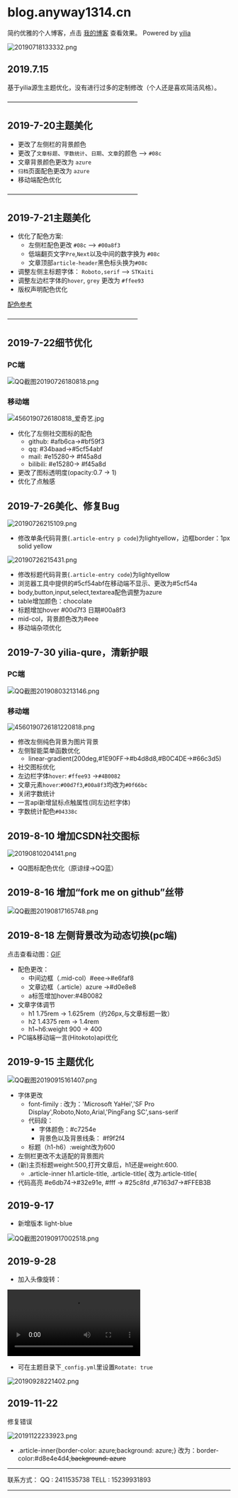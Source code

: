 blog.anyway1314.cn
================

简约优雅的个人博客，点击 [我的博客](http://blog.anyway1314.cn/) 查看效果。
Powered by [yilia](http://litten.me/)


![20190718133332.png](https://cdn.anyway1314.cn/image20190718133332.png)

## 2019.7.15

基于yilia源生主题优化，没有进行过多的定制修改（个人还是喜欢简洁风格）。

—————————————————————

## 2019-7-20主题美化

- 更改了左侧栏的背景颜色
- 更改了`文章标题`、`字数统计`、`日期`、`文章`的颜色 --> `#08c`
- 文章背景颜色更改为 `azure`
- `归档`页面配色更改为 `azure`
- 移动端配色优化

—————————————————————

## 2019-7-21主题美化

- 优化了配色方案:
    - 左侧栏配色更改 `#08c` --> `#00a8f3`
    - 低端翻页文字`Pre`,`Next`以及中间的数字换为 `#08c`
    - 文章顶部`article-header`黑色标头换为`#08c`
- 调整左侧主标题字体： `Roboto,serif` --> `STKaiti`
- 调整左边栏字体的`hover`, `grey` 更改为 `#ffee93`
- 版权声明配色优化

[配色参考](http://www.peise.net/2018/0920/6099.html)

—————————————————————
## 2019-7-22细节优化
### PC端
![QQ截图20190726180818.png](https://cdn.anyway1314.cn/imageQQ截图20190726180818.png)

### 移动端
![4560190726180818_爱奇艺.jpg](https://cdn.anyway1314.cn/image4560190726180818_爱奇艺.jpg)

- 优化了左侧社交图标的配色
    - github: #afb6ca->#bf59f3
    - qq: #34baad->#5cf54abf
    - mail: #e15280-> #f45a8d
    - bilibili:  #e15280-> #f45a8d
- 更改了图标透明度(opacity:0.7 -> 1)
- 优化了点触感
## 2019-7-26美化、修复Bug

![20190726215109.png](https://cdn.anyway1314.cn/image20190726215109.png)

- 修改单条代码背景(`.article-entry p code`)为lightyellow，边框border：1px solid yellow

![20190726215431.png](https://cdn.anyway1314.cn/image20190726215431.png)
- 修改标题代码背景(`.article-entry code`)为lightyellow
- 浏览器工具中提供的#5cf54abf在移动端不显示、更改为#5cf54a
- body,button,input,select,textarea配色调整为azure
- table增加颜色：chocolate
- 标题增加hover #00d7f3 日期#00a8f3
- mid-col，背景颜色改为#eee
- 移动端杂项优化


## 2019-7-30 yilia-qure，清新护眼
### PC端
![QQ截图20190803213146.png](https://cdn.anyway1314.cn/imageQQ截图20190803213146.png)

### 移动端
![4560190726181220818.png](https://cdn.anyway1314.cn/image4560190726181220818.png)

- 修改左侧纯色背景为图片背景
- 左侧智能菜单函数优化
    - linear-gradient(200deg,#1E90FF->#b4d8d8,#B0C4DE->#66c3d5)
- 社交图标优化
- 左边栏字体`hover`: `#ffee93` ->`#4B0082`
- 文章元素`hover`:`#00d7f3`,`#00a8f3`均改为`#0f66bc`
- 关闭字数统计
- 一言api新增鼠标点触属性(同左边栏字体)
- 字数统计配色`#04338c`

## 2019-8-10 增加CSDN社交图标
![20190810204141.png](https://cdn.anyway1314.cn/image20190810204141.png)
- QQ图标配色优化（原谅绿->QQ蓝）

## 2019-8-16 增加“fork me on github”丝带
![QQ截图20190817165748.png](https://cdn.anyway1314.cn/imageQQ截图20190817165748.png)



## 2019-8-18 左侧背景改为动态切换(pc端)

点击查看动图：[GIF](https://cdn.anyway1314.cn/imagefgddsdtty.gif)

- 配色更改：
    - 中间边框（.mid-col）#eee->#e6faf8
    - 文章边框（.article）azure ->#d0e8e8
    - a标签增加hover:#4B0082
- 文章字体调节
    - h1 1.75rem -> 1.625rem（约26px,与文章标题一致）
    - h2 1.4375 rem -> 1.4rem
    - h1~h6:weight 900 -> 400
- PC端&移动端一言(Hitokoto)api优化

## 2019-9-15 主题优化

![QQ截图20190915161407.png](https://cdn.anyway1314.cn/imageQQ截图20190915161407.png)

- 字体更改
    - font-fimily : 改为：'Microsoft YaHei','SF Pro Display',Roboto,Noto,Arial,'PingFang SC',sans-serif
    - 代码段：
         - 字体颜色：#c7254e
         - 背景色以及背景线条： #f9f2f4
    - 标题（h1-h6）:weight改为600
- 左侧栏更改不太适配的背景图片
- (新)主页标题weight:500,打开文章后，h1还是weight:600.
   - .article-inner h1.article-title, .article-title{ 改为.article-title{
- 代码高亮 #e6db74->#32e91e, #fff -> #25c8fd ,#7163d7->#FFEB3B

## 2019-9-17

- 新增版本 light-blue

![QQ截图20190917002518.png](https://cdn.anyway1314.cn/imageQQ截图20190917002518.png)

## 2019-9-28
- 加入头像旋转：

<video src="https://cdn.anyway1314.cn/201909220711.mp4" controls="controls">
your browser does not support the video tag
</video>


- 可在主题目录下`_config.yml`里设置`Rotate: true`

![20190928221402.png](https://cdn.anyway1314.cn/image20190928221402.png)

## 2019-11-22
修复错误 

![20191122233923.png](https://cdn.anyway1314.cn/image20191122233923.png)

- .article-inner{border-color: azure;background: azure;} 改为：border-color:#d8e4e4d4;~~background: azure~~


***
联系方式：
  QQ : 2411535738
  TELL : 15239931893

***

